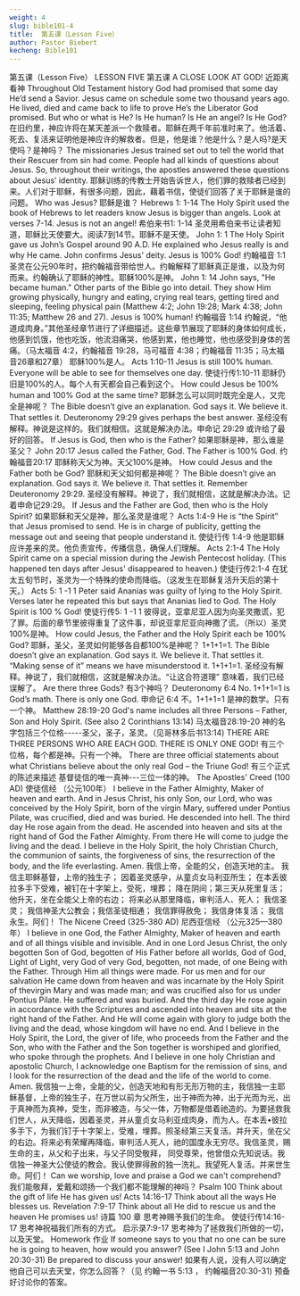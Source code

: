 ```yaml
---
weight: 4
slug: bible101-4
title:  第五课（Lesson Five）
author: Pastor Biebert
kecheng: Bible101
---
```


第五课（Lesson Five）
LESSON FIVE
第五课
A CLOSE LOOK AT GOD! 近距离看神
Throughout Old Testament history God had promised that some day He’d send a Savior. Jesus came on schedule some two thousand years ago. He lived, died and came back to life to prove He’s the Liberator God promised. But who or what is He? Is He human? Is He an angel? Is He God?
在旧约里，神应许将在某天差派一个救赎者。耶稣在两千年前准时来了。他活着、死去、复活来证明他是神应许的解救者。但是，他是谁？他是什么？是人吗?是天使吗？是神吗？
The missionaries Jesus trained set out to tell the world that their Rescuer from sin had come. People had all kinds of questions about Jesus. So, throughout their writings, the apostles answered these questions about Jesus’ identity.
耶稣训练的传教士开始告诉世人，他们罪的救赎者已经到来。人们对于耶稣，有很多问题，因此，藉着书信，使徒们回答了关于耶稣是谁的问题。
Who was Jesus?
耶稣是谁？
Hebrews 1: 1-14 The Holy Spirit used the book of Hebrews to let readers know Jesus is bigger than angels. Look at verses 7-14. Jesus is not an angel!
希伯来书1: 1-14 圣灵用希伯来书让读者知道，耶稣比天使要大。阅读7到14节。耶稣不是天使。
John 1: 1 The Holy Spirit gave us John’s Gospel around 90 A.D. He explained who Jesus really is and why He came. John confirms Jesus' deity. Jesus is 100% God!
约翰福音 1:1 圣灵在公元90年时，把约翰福音带给世人。约翰解释了耶稣真正是谁，以及为何而来。约翰确认了耶稣的神性。耶稣100%是神。
John 1: 14 John says, "He became human." Other parts of the Bible go into detail. They show Him growing physically, hungry and eating, crying real tears, getting tired and sleeping, feeling physical pain (Matthew 4:2; John 19:28; Mark 4:38; John 11:35; Matthew 26 and 27). Jesus is 100% human!
约翰福音 1:14 约翰说，“他道成肉身。”其他圣经章节进行了详细描述。这些章节展现了耶稣的身体如何成长，他感到饥饿，他也吃饭，他流泪痛哭，他感到累，他也睡觉，他也感受到身体的苦痛。（马太福音 4:2，约翰福音 19:28，马可福音 4:38；约翰福音 11:35；马太福音26章和27章） 耶稣100%是人。
Acts 1:10-11 Jesus is still 100% human. Everyone will be able to see for themselves one day.
使徒行传1:10-11 耶稣仍旧是100%的人。每个人有天都会自己看到这个。
How could Jesus be 100% human and 100% God at the same time?
耶稣怎么可以同时既完全是人，又完全是神呢？
The Bible doesn’t give an explanation. God says it. We believe it. That settles it. Deuteronomy 29:29 gives perhaps the best answer.
圣经没有解释。神说是这样的。我们就相信。这就是解决办法。申命记 29:29 或许给了最好的回答。
If Jesus is God, then who is the Father?
如果耶稣是神，那么谁是圣父？
John 20:17 Jesus called the Father, God. The Father is 100% God.
约翰福音20:17 耶稣称天父为神。天父100%是神。
How could Jesus and the Father both be God?
耶稣和天父如何都是神呢？
The Bible doesn’t give an explanation. God says it. We believe it. That settles it. Remember Deuteronomy 29:29.
圣经没有解释。神说了，我们就相信，这就是解决办法。记着申命记29:29。
If Jesus and the Father are God, then who is the Holy Spirit?
如果耶稣和天父是神，那么圣灵是谁呢？
Acts 1:4-9 He is “the Spirit” that Jesus promised to send. He is in charge of publicity, getting the message out and seeing that people understand it.
使徒行传 1:4-9 他是耶稣应许差来的灵。他负责宣传，传播信息，确保人们理解。
Acts 2:1-4 The Holy Spirit came on a special mission during the Jewish Pentecost holiday. (This happened ten days after Jesus' disappeared to heaven.)
使徒行传2:1-4 在犹太五旬节时，圣灵为一个特殊的使命而降临。（这发生在耶稣复活升天后的第十天。）
Acts 5: 1 -1 1 Peter said Ananias was guilty of lying to the Holy Spirit. Verses later he repeated this but says that Ananias lied to God. The Holy Spirit is 100 % God!
使徒行传5: 1 -1 1 彼得说，亚拿尼亚人因为向圣灵撒谎，犯了罪。后面的章节里彼得重复了这件事，却说亚拿尼亚向神撒了谎。（所以）圣灵100%是神。
How could Jesus, the Father and the Holy Spirit each be 100% God?
耶稣，圣父，圣灵如何能够各自都100%是神呢？
1+1+1=1. The Bible doesn’t give an explanation. God says it. We believe it. That settles it. “Making sense of it” means we have misunderstood it.
1+1+1=1. 圣经没有解释。神说了，我们就相信，这就是解决办法。“让这合符道理” 意味着，我们已经误解了。
Are there three Gods?
有3个神吗？
Deuteronomy 6:4 No. 1+1+1=1 is God’s math. There is only one God.
申命记 6:4 不。1+1+1=1 是神的数学。只有一个神。
Matthew 28:19-20 God's name includes all three Persons – Father, Son and Holy Spirit. (See also 2 Corinthians 13:14)
马太福音28:19-20 神的名字包括三个位格-----圣父，圣子，圣灵。（见哥林多后书13:14)
THERE ARE THREE PERSONS WHO ARE EACH GOD.
THERE IS ONLY ONE GOD!
有三个位格，每个都是神。只有一个神。
There are three official statements about what Christians believe about the only real God – the Triune God!
有三个正式的陈述来描述 基督徒信的唯一真神---三位一体的神。
The Apostles' Creed (100 AD)
使徒信经 （公元100年）
I believe in the Father Almighty, Maker of heaven and earth.
And in Jesus Christ, his only Son, our Lord, who was conceived by the Holy Spirit, born of the virgin Mary, suffered under Pontius Pilate, was crucified, died and was buried. He descended into hell. The third day He rose again from the dead. He ascended into heaven and sits at the right hand of God the Father Almighty. From there He will come to judge the living and the dead.
I believe in the Holy Spirit, the holy Christian Church, the communion of saints, the forgiveness of sins, the resurrection of the body, and the life everlasting. Amen.
我信上帝，全能的父，创造天地的主。
我信主耶稣基督，上帝的独生子；
因着圣灵感孕，从童贞女马利亚所生；
在本丢彼拉多手下受难，被钉在十字架上，受死，埋葬；
降在阴间；第三天从死里复活；
他升天，坐在全能父上帝的右边；
将来必从那里降临，审判活人、死人；
我信圣灵；
我信神圣大公教会；我信圣徒相通；
我信罪得赦免；
我信身体复活；
我信永生。阿们！
The Nicene Creed (325-380 AD)
尼西亚信经 （公元325—380年）
I believe in one God, the Father Almighty, Maker of heaven and earth and of all things visible and invisible.
And in one Lord Jesus Christ, the only begotten Son of God, begotten of His Father before all worlds, God of God, Light of Light, very God of very God, begotten, not made, of one Being with the Father. Through Him all things were made. For us men and for our salvation He came down from heaven and was incarnate by the Holy Spirit of thevirgin Mary and was made man; and was crucified also for us under Pontius Pilate. He suffered and was buried. And the third day He rose again in accordance with the Scriptures and ascended into heaven and sits at the right hand of the Father. And He will come again with glory to judge both the living and the dead, whose kingdom will have no end.
And I believe in the Holy Spirit, the Lord, the giver of life, who proceeds from the Father and the Son, who with the Father and the Son together is worshiped and glorified, who spoke through the prophets. And I believe in one holy Christian and apostolic Church, I acknowledge one Baptism for the remission of sins, and I look for the resurrection of the dead and the life of the world to come. Amen.
我信独一上帝，全能的父，创造天地和有形无形万物的主，我信独一主耶稣基督，上帝的独生子，在万世以前为父所生，出于神而为神，出于光而为光，出于真神而为真神，受生，而非被造，与父一体，万物都是借着祂造的。为要拯救我们世人，从天降临，因着圣灵，并从童贞女马利亚成肉身，而为人。在本丢•彼拉多手下，为我们钉于十字架上，受难，埋葬。照圣经第三天复活。并升天，坐在父的右边。将来必有荣耀再降临，审判活人死人，祂的国度永无穷尽。我信圣灵，赐生命的主，从父和子出来，与父子同受敬拜， 同受尊荣，他曾借众先知说话。我信独一神圣大公使徒的教会。我认使罪得赦的独一洗礼。我望死人复活。并来世生命。阿们！
Can we worship, love and praise a God we can't comprehend?
我们能敬拜，爱戴和颂扬一个我们都不能理解的神吗？
Psalm 100 Think about the gift of life He has given us!
Acts 14:16-17 Think about all the ways He blesses us.
Revelation 7:9-17 Think about all He did to rescue us and the heaven He promises us!
诗篇 100 章 思考神赐予我们的生命。
使徒行传14:16-17 思考神祝福我们所有的方式。
启示录7:9-17 思考神为了拯救我们所做的一切，以及天堂。
Homework
作业
If someone says to you that no one can be sure he is going to heaven, how would you answer? (See I John 5:13 and John 20:30-31)
Be prepared to discuss your answer!
如果有人说，没有人可以确定他自己可以去天堂，你怎么回答？（见 约翰一书 5:13 ， 约翰福音20:30-31)
预备好讨论你的答案。
